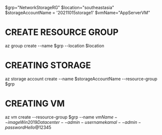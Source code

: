 $grp="NetworkStorageRG"
$location="southeastasia"
$storageAccountName = '20211015storage1'
$vmName="AppServerVM"

# CREATE RESOURCE GROUP
az group create --name $grp --location $location

# CREATING STORAGE
az storage account create --name $storageAccountName --resource-group $grp

# CREATING VM
az vm create --resource-group $grp --name $vmName --image Win2019Datacenter --admin-username kamal --admin-password Hello@12345$